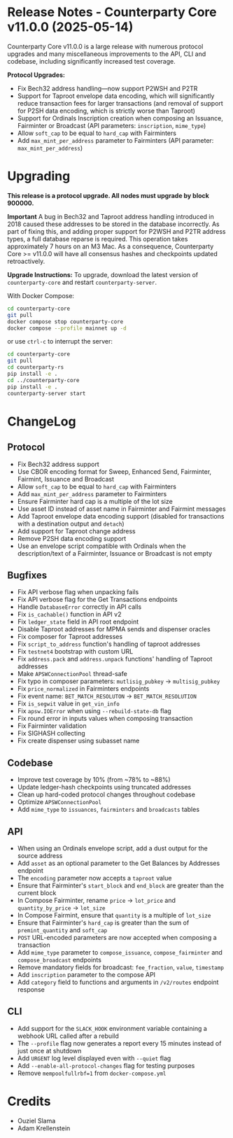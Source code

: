 # Release Notes - Counterparty Core v11.0.0 (2025-05-14)

Counterparty Core v11.0.0 is a large release with numerous protocol upgrades and many miscellaneous improvements to the API, CLI and codebase, including significantly increased test coverage.

**Protocol Upgrades:**
- Fix Bech32 address handling—now support P2WSH and P2TR
- Support for Taproot envelope data encoding, which will significantly reduce transaction fees for larger transactions (and removal of support for P2SH data encoding, which is strictly worse than Taproot)
- Support for Ordinals Inscription creation when composing an Issuance, Fairminter or Broadcast (API parameters: `inscription`, `mime_type`)
- Allow `soft_cap` to be equal to `hard_cap` with Fairminters
- Add `max_mint_per_address` parameter to Fairminters (API parameter: `max_mint_per_address`)

# Upgrading

**This release is a protocol upgrade. All nodes must upgrade by block 900000.**

**Important** A bug in Bech32 and Taproot address handling introduced in 2018 caused these addresses to be stored in the database incorrectly. As part of fixing this, and adding proper support for P2WSH and P2TR address types, a full database reparse is required. This operation takes approximately 7 hours on an M3 Mac. As a consequence, Counterparty Core >= v11.0.0 will have all consensus hashes and checkpoints updated retroactively.

**Upgrade Instructions:**
To upgrade, download the latest version of `counterparty-core` and restart `counterparty-server`.

With Docker Compose:

```bash
cd counterparty-core
git pull
docker compose stop counterparty-core
docker compose --profile mainnet up -d
```

or use `ctrl-c` to interrupt the server:

```bash
cd counterparty-core
git pull
cd counterparty-rs
pip install -e .
cd ../counterparty-core
pip install -e .
counterparty-server start
```

# ChangeLog

## Protocol

- Fix Bech32 address support
- Use CBOR encoding format for Sweep, Enhanced Send, Fairminter, Fairmint, Issuance and Broadcast
- Allow `soft_cap` to be equal to `hard_cap` with Fairminters
- Add `max_mint_per_address` parameter to Fairminters
- Ensure Fairminter hard cap is a multiple of the lot size
- Use asset ID instead of asset name in Fairminter and Fairmint messages
- Add Taproot envelope data encoding support (disabled for transactions with a destination output and `detach`)
- Add support for Taproot change address
- Remove P2SH data encoding support
- Use an envelope script compatible with Ordinals when the description/text of a Fairminter, Issuance or Broadcast is not empty


## Bugfixes

- Fix API verbose flag when unpacking fails
- Fix API verbose flag for the Get Transactions endpoints
- Handle `DatabaseError` correctly in API calls
- Fix `is_cachable()` function in API v2
- Fix `ledger_state` field in API root endpoint
- Disable Taproot addresses for MPMA sends and dispenser oracles
- Fix composer for Taproot addresses
- Fix `script_to_address` function's handling of taproot addresses
- Fix `testnet4` bootstrap with custom URL
- Fix `address.pack` and `address.unpack` functions' handling of Taproot addresses
- Make `APSWConnectionPool` thread-safe
- Fix typo in composer parameters: `mutlisig_pubkey` -> `multisig_pubkey`
- Fix `price_normalized` in Fairminters endpoints
- Fix event name: `BET_MATCH_RESOLUTON` -> `BET_MATCH_RESOLUTION`
- Fix `is_segwit` value in `get_vin_info`
- Fix `apsw.IOError` when using `--rebuild-state-db` flag
- Fix round error in inputs values when composing transaction
- Fix Fairminter validation
- Fix SIGHASH collecting
- Fix create dispenser using subasset name

## Codebase

- Improve test coverage by 10% (from ~78% to ~88%)
- Update ledger-hash checkpoints using truncated addresses
- Clean up hard-coded protocol changes throughout codebase
- Optimize `APSWConnectionPool`
- Add `mime_type` to `issuances`, `fairminters` and `broadcasts` tables

## API

- When using an Ordinals envelope script, add a dust output for the source address
- Add `asset` as an optional parameter to the Get Balances by Addresses endpoint
- The `encoding` parameter now accepts a `taproot` value
- Ensure that Fairminter's `start_block` and `end_block` are greater than the current block
- In Compose Fairminter, rename `price` -> `lot_price` and `quantity_by_price` -> `lot_size`
- In Compose Fairmint, ensure that `quantity` is a multiple of `lot_size`
- Ensure that Fairminter's `hard_cap` is greater than the sum of `premint_quantity` and `soft_cap`
- `POST` URL-encoded parameters are now accepted when composing a transaction
- Add `mime_type` parameter to `compose_issuance`, `compose_fairminter` and `compose_broadcast` endpoints
- Remove mandatory fields for broadcast: `fee_fraction`, `value`, `timestamp`
- Add `inscription` parameter to the compose API
- Add `category` field to functions and arguments in `/v2/routes` endpoint response

## CLI

- Add support for the `SLACK_HOOK` environment variable containing a webhook URL called after a rebuild
- The `--profile` flag now generates a report every 15 minutes instead of just once at shutdown
- Add `URGENT` log level displayed even with `--quiet` flag
- Add `--enable-all-protocol-changes` flag for testing purposes
- Remove `mempoolfullrbf=1` from `docker-compose.yml`

# Credits

- Ouziel Slama
- Adam Krellenstein
